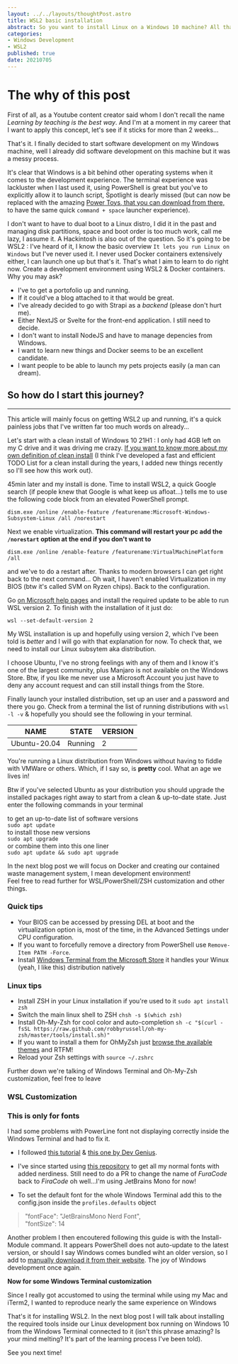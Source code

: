 ```yaml
---
layout: ../../layouts/thoughtPost.astro
title: WSL2 basic installation
abstract: So you want to install Linux on a Windows 10 machine? All that without using VMs? Here's the post you've been looking for!
categories: 
- Windows Development
- WSL2
published: true
date: 20210705
---
```

# The why of this post

First of all, as a Youtube content creator said whom I don't recall the name *Learning by teaching is the best way*. And I'm at a moment in my career that I want to apply this concept, let's see if it sticks for more than 2 weeks...

That's it. I finally decided to start software development on my Windows machine, well I already did software development on this machine but it was a messy process.

It's clear that Windows is a bit behind other operating systems when it comes to the development experience. The terminal experience was lackluster when I last used it, using PowerShell is great but you've to explicitly allow it to launch script, Spotlight is dearly missed (but can now be replaced with the amazing [Power Toys, that you can download from there,](https://docs.microsoft.com/en-us/windows/powertoys/install) to have the same quick `command + space` launcher experience).

I don't want to have to dual boot to a Linux distro, I did it in the past and managing disk partitions, space and boot order is too much work, call me lazy, I assume it. A Hackintosh is also out of the question. So it's going to be WSL2 : I've heard of it, I know the basic overview `It lets you run Linux on Windows` but I've never used it. I never used Docker containers extensively either, I can launch one up but that's it. That's what I aim to learn to do right now. Create a development environment using WSL2 & Docker containers. Why you may ask?

- I've to get a portofolio up and running.
- If it could've a blog attached to it that would be great.
- I've already decided to go with Strapi as a *backend* (please don't hurt me).
- Either NextJS or Svelte for the front-end application. I still need to decide.
- I don't want to install NodeJS and have to manage depencies from Windows.
- I want to learn new things and Docker seems to be an excellent candidate.
- I want people to be able to launch my pets projects easily (a man can dream).

## So how do I start this journey?
---
This article will mainly focus on getting WSL2 up and running, it's a quick painless jobs that I've written far too much words on already...

Let's start with a clean install of Windows 10 21H1 : I only had 4GB left on my C drive and it was driving me crazy. [If you want to know more about my own definition of clean install]() (I think I've developed a fast and efficient TODO List for a clean install during the years, I added new things recently so I'll see how this work out).

45min later and my install is done. Time to install WSL2, a quick Google search (if people knew that Google is what keep us afloat...) tells me to use the following code block from an elevated PowerShell prompt.

`dism.exe /online /enable-feature /featurename:Microsoft-Windows-Subsystem-Linux /all /norestart`

Next we enable virtualization. **This command will restart your pc add the `/norestart` option at the end if you don't want to**

`dism.exe /online /enable-feature /featurename:VirtualMachinePlatform /all`

and we've to do a restart after. Thanks to modern browsers I can get right back to the next command... Oh wait, I haven't enabled Virtualization in my BIOS (btw it's called SVM on Ryzen chips). Back to the configuration.

Go [on Microsoft help pages](https://aka.ms/wsl2kernel) and install the required update to be able to run WSL version 2. To finish with the installation of it just do:  

`wsl --set-default-version 2`

My WSL installation is up and hopefully using version 2, which I've been told is *better* and I will go with that explanation for now. To check that, we need to install our Linux subsytem aka distribution.

I choose Ubuntu, I've no strong feelings with any of them and I know it's one of the largest community, plus Manjaro is not available on the Windows Store. Btw, if you like me never use a Microsoft Account you just have to deny any account request and can still install things from the Store.

Finally launch your installed distribution, set up an user and a password and there you go. Check from a terminal the list of running distributions with `wsl -l -v` & hopefully you should see the following in your terminal.

| NAME            | STATE     | VERSION |
|---              |---        |---      |
| Ubuntu-20.04    | Running   | 2       |

You're running a Linux distribution from Windows without having to fiddle with VMWare or others. Which, if I say so, is **pretty** cool. What an age we lives in!

Btw if you've selected Ubuntu as your distribution you should upgrade the installed packages right away to start from a clean & up-to-date state. Just enter the following commands in your terminal

to get an up-to-date list of software versions  
`sudo apt update`  
to install those new versions  
`sudo apt upgrade`  
or combine them into this one liner  
`sudo apt update && sudo apt upgrade`

In the next blog post we will focus on Docker and creating our contained waste management system, I mean development environment!  
Feel free to read further for WSL/PowerShell/ZSH customization and other things.

### Quick tips
- Your BIOS can be accessed by pressing DEL at boot and the virtualization option is, most of the time, in the Advanced Settings under CPU configuration.
- If you want to forcefully remove a directory from PowerShell use `Remove-Item PATH -Force`.
- Install [Windows Terminal from the Microsoft Store](https://www.microsoft.com/en-us/p/windows-terminal/9n0dx20hk701?activetab=pivot:overviewtab) it handles your Winux (yeah, I like this) distribution natively
 
### Linux tips
- Install ZSH in your Linux installation if you're used to it `sudo apt install zsh`
- Switch the main linux shell to ZSH `chsh -s $(which zsh)`
- Install Oh-My-Zsh for cool color and auto-completion `sh -c "$(curl -fsSL https://raw.github.com/robbyrussell/oh-my-zsh/master/tools/install.sh)"`
- If you want to install a them for OhMyZsh just [browse the available themes](https://github.com/ohmyzsh/ohmyzsh/wiki/Themes) and RTFM!
- Reload your Zsh settings with `source ~/.zshrc`

Further down we're talking of Windows Terminal and Oh-My-Zsh customization, feel free to leave

### WSL Customization
### This is only for fonts
I had some problems with PowerLine font not displaying correctly inside the Windows Terminal and had to fix it.
- I followed [this tutorial](https://medium.com/@hjgraca/style-your-windows-terminal-and-wsl2-like-a-pro-9a2e1ad4c9d0) & [this one by Dev Genius](https://blog.devgenius.io/make-your-powershell-7-truly-powerful-eb56b3fbe37f).

- I've since started using [this repository](https://github.com/ryanoasis/nerd-fonts) to get all my normal fonts with added nerdiness. Still need to do a PR to change the name of *FuraCode* back to *FiraCode* oh well...I'm using JetBrains Mono for now!
- To set the default font for the whole Windows Terminal add this to the config.json inside the `profiles.defaults` object
>   "fontFace": "JetBrainsMono Nerd Font",  
>   "fontSize": 14

Another problem I then encoutered following this guide is with the Install-Module command. It appears PowerShell does not auto-update to the latest version, or should I say Windows comes bundled wiht an older version, so I add to [manually download it from their website](https://aka.ms/powershell-release?tag=stable). The joy of Windows development once again.

**Now for some Windows Terminal customization**

Since I really got accustomed to using the terminal while using my Mac and iTerm2, I wanted to reproduce nearly the same experience on Windows

That's it for installing WSL2. In the next blog post I will talk about installing the required tools inside our Linux development box running on Windows 10 from the Windows Terminal connected to it (isn't this phrase amazing? Is your mind melting? It's part of the learning process I've been told).

See you next time!




